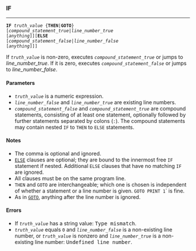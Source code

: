 ### IF
***
<code><b>IF</b> <var>truth_value</var> {<b>THEN</b>|<b>GOTO</b>} [<var>compound_statement_true</var>|<var>line_number_true</var> [<var>anything</var>]][<b>ELSE</b> [<var>compound_statement_false</var>|<var>line_number_false</var> [<var>anything</var>]]]</code>

If <code><var>truth_value</var></code> is non-zero, executes <code><var>compound_statement_true</var></code> or jumps to
<var>line_number_true</var></code>. If it is zero, executes <code><var>compound_statement_false</var></code> or jumps to
<var>line_number_false</var></code>.

#### Parameters
* <code><var>truth_value</var></code> is a numeric expression.
* <code><var>line_number_false</var></code> and <code><var>line_number_true</var></code> are existing line numbers.
* <code><var>compound_statement_false</var></code> and <code><var>compound_statement_true</var></code> are compound statements,
  consisting of at least one statement, optionally followed by further
  statements separated by colons (`:`). The compound statements may contain nested
  `IF` to `THEN` to `ELSE` statements.

#### Notes
* The comma is optional and ignored.
* [`ELSE`](#ELSE) clauses are optional; they are bound to the innermost free `IF` statement
  if nested. Additional `ELSE` clauses that have no matching `IF` are ignored.
* All clauses must be on the same program line.
* `THEN` and `GOTO` are interchangeable; which one is chosen is independent of
  whether a statement or a line number is given. `GOTO PRINT 1`</code>` is fine.
* As in [`GOTO`](#GOTO), anything after the line number is ignored.

#### Errors
* If <code><var>truth_value</var></code> has a string value: <samp>Type mismatch</samp>.
* <code><var>truth_value</var></code> equals <code>0</code> and <code><var>line_number_false</var></code> is a non-existing line number, or
  <code><var>truth_value</var></code> is nonzero and <code><var>line_number_true</var></code> is a non-existing line number:
  <samp>Undefined line number</samp>.

